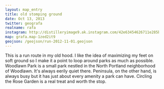 ```yaml
---
layout: map_entry
title: old stomping ground
date: Oct 13, 2013
twitter: geografa
realname: rafa
instagram: http://distilleryimage9.ak.instagram.com/42e63454626711e285b022000a9f15de_7.jpg
map: grafa.map-1zed2it9
geojson: /geojson/run-2012-11-01.geojson
---
```

This is a run route in my old hood. I like the idea of maximizing my feet on soft ground so I make it a point to loop around parks as much as possible. Woodlawn Park is a small park nestled in the North Portland neighborhood of Woodlawn. It's always eerily quiet there. Peninsula, on the other hand, is always busy but it has just about every amenity a park can have. Circling the Rose Garden is a real treat and worth the stop.